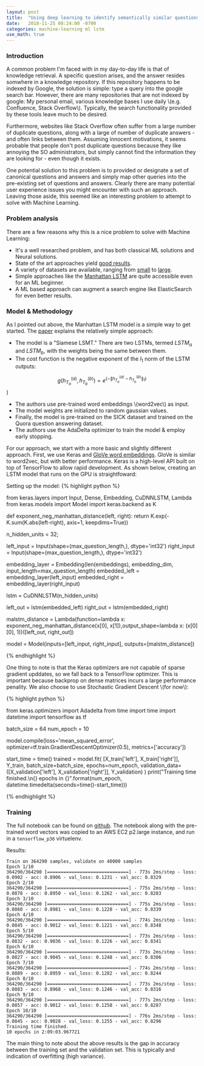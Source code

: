 ```yaml
---
layout: post
title:  "Using deep learning to identify semantically similar questions"
date:   2018-11-25 08:24:00 -0700
categories: machine-learning ml lstm
use_math: true
--- 
```


### Introduction 

A common problem I'm faced with in my day-to-day life is that of knowledge retrieval. A specific question arises, and the answer resides somwhere 
in a knowledge repository. If this repository happens to be indexed by Google, the solution is simple: type a query into the google search bar.
However, there are many repositories that are not indexed by google: My personal email, various knowledge bases I use daily \\(e.g. Confluence, 
Stack Overflow\\). Typically, the search functionality provided by these tools leave much to be desired.

Furthermore, websites like Stack Overflow often suffer from a large number of duplicate questions, along with a large of number of duplicate answers -
and often links between them. Assuming innocent motivations, it seems probable that people don't post duplicate questions because they like annoying 
the SO administrators, but simply cannot find the information they are looking for - even though it exists.

One potential solution to this problem is to provided or designate a set of canonical questions and answers and simply map other queries into the 
pre-existing set of questions and answers. Clearly there are many potential user experience issues you might encounter with such an approach. Leaving 
those aside, this seemed like an interesting problem to attempt to solve with Machine Learning.

### Problem analysis

There are a few reasons why this is a nice problem to solve with Machine Learning:
- It's a well researched problem, and has both classical ML solutions and Neural solutions.
- State of the art approaches yield [good results](https://nlpprogress.com/english/semantic_textual_similarity.html).
- A variety of datasets are available, ranging from [small](http://clic.cimec.unitn.it/composes/sick.html) to [large](https://www.kaggle.com/c/quora-question-pairs/data).
- Simple approaches like the [Manhattan LSTM](https://www.aaai.org/ocs/index.php/AAAI/AAAI16/paper/download/12195/12023) are quite accessible even for an ML beginner.
- A ML based approach can augment a search engine like ElasticSearch for even better results.

### Model & Methodology

As I pointed out above, the Manhattan LSTM model is a simple way to get started. The [paper](https://www.aaai.org/ocs/index.php/AAAI/AAAI16/paper/download/12195/12023) explains 
the relatively simple approach:
- The model is a "Siamese LSMT." There are two LSTMs, termed $LSTM_a$ and $LSTM_b$, with the weights being the same between them.
- The cost function is the negative exponent of the $l_1$ norm of the LSTM outputs:

 $$g(h^{(a)}_{T_a},h^{(b)}_{T_b}) = e^{(-\lVert{h^{(a)}_{T_a} - h^{(b)}_{T_b}}\rVert_{1})}$$)

 - The authors use pre-trained word embeddings \\(word2vec\\) as input.
 - The model weights are initialized to random gaussian values.
 - Finally, the model is pre-trained on the SICK dataset and trained on the Quora question answering dataset.
 - The authors use the AdaDelta optimizer to train the model & employ early stopping.


For our approach, we start with a more basic and slightly different approach. First, we use Keras and [GloVe word embeddings](https://nlp.stanford.edu/projects/glove/). GloVe is similar
to word2vec, but with better performance. Keras is a high-level API built on top of TensorFlow to allow rapid development. As shown below, creating an LSTM model that runs on the GPU is
straightfoward:

Setting up the model: 
 {% highlight python %}

from keras.layers import Input, Dense, Embedding, CuDNNLSTM, Lambda
from keras.models import Model
import keras.backend as K

def exponent_neg_manhattan_distance(left, right):
    return K.exp(-K.sum(K.abs(left-right), axis=1, keepdims=True))

n_hidden_units = 32;

left_input = Input(shape=(max_question_length,), dtype='int32')
right_input = Input(shape=(max_question_length,), dtype='int32')

embedding_layer = Embedding(len(embeddings), embedding_dim, input_length=max_question_length)
embedded_left = embedding_layer(left_input)
embedded_right = embedding_layer(right_input)

lstm = CuDNNLSTM(n_hidden_units)

left_out = lstm(embedded_left)
right_out = lstm(embedded_right)

malstm_distance = Lambda(function=lambda x: exponent_neg_manhattan_distance(x[0], x[1]),output_shape=lambda x: (x[0][0], 1))([left_out, right_out])

model = Model(inputs=[left_input, right_input], outputs=[malstm_distance])

{% endhighlight %}

One thing to note is that the Keras optimizers are not capable of sparse gradient upddates, so we fall back to a TensorFlow optimizer. This is important because
backprop on dense matrices incurs a large performance penality. We also choose to use Stochastic Gradient Descent \\(for now\\):

{% highlight python %}

from keras.optimizers import Adadelta
from time import time
import datetime 
import tensorflow as tf

batch_size = 64
num_epoch = 10

model.compile(loss='mean_squared_error', optimizer=tf.train.GradientDescentOptimizer(0.5), metrics=['accuracy'])

start_time = time()
trained = model.fit(
    [X_train['left'], X_train['right']], 
    Y_train, 
    batch_size=batch_size, 
    epochs=num_epoch,
    validation_data=([X_validation['left'], X_validation['right']], Y_validation)
)
print("Training time finished.\n{} epochs in {}".format(num_epoch, datetime.timedelta(seconds=time()-start_time)))

{% endhighlight %}

### Training

The full notebook can be found on [github](https://github.com/erikbeerepoot/machine-learning/blob/master/notebooks/semantic-similarity/Manhattan-LSTM.ipynb). The notebook along
with the pre-trained word vectors was copied to an AWS EC2 p2.large instance, and run in a `tensorflow_p36` virtuelenv.

Results:

```
Train on 364290 samples, validate on 40000 samples
Epoch 1/10
364290/364290 [==============================] - 773s 2ms/step - loss: 0.0902 - acc: 0.8906 - val_loss: 0.1231 - val_acc: 0.8329
Epoch 2/10
364290/364290 [==============================] - 775s 2ms/step - loss: 0.0878 - acc: 0.8950 - val_loss: 0.1262 - val_acc: 0.8283
Epoch 3/10
364290/364290 [==============================] - 775s 2ms/step - loss: 0.0860 - acc: 0.8981 - val_loss: 0.1228 - val_acc: 0.8339
Epoch 4/10
364290/364290 [==============================] - 774s 2ms/step - loss: 0.0845 - acc: 0.9012 - val_loss: 0.1221 - val_acc: 0.8348
Epoch 5/10
364290/364290 [==============================] - 773s 2ms/step - loss: 0.0832 - acc: 0.9036 - val_loss: 0.1226 - val_acc: 0.8341
Epoch 6/10
364290/364290 [==============================] - 773s 2ms/step - loss: 0.0827 - acc: 0.9045 - val_loss: 0.1248 - val_acc: 0.8306
Epoch 7/10
364290/364290 [==============================] - 774s 2ms/step - loss: 0.0889 - acc: 0.8959 - val_loss: 0.1282 - val_acc: 0.8244
Epoch 8/10
364290/364290 [==============================] - 773s 2ms/step - loss: 0.0883 - acc: 0.8968 - val_loss: 0.1246 - val_acc: 0.8316
Epoch 9/10
364290/364290 [==============================] - 777s 2ms/step - loss: 0.0857 - acc: 0.9012 - val_loss: 0.1258 - val_acc: 0.8287
Epoch 10/10
364290/364290 [==============================] - 776s 2ms/step - loss: 0.0845 - acc: 0.9028 - val_loss: 0.1255 - val_acc: 0.8296
Training time finished.
10 epochs in 2:09:03.967721
```

The main thing to note about the above results is the gap in accuracy between the training set and the validation set. This is typically 
and indication of overfitting \(high variance\).

